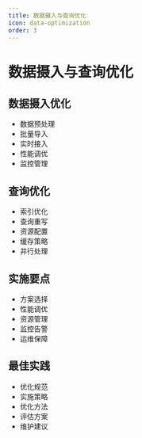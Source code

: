 ```yaml
---
title: 数据摄入与查询优化
icon: data-optimization
order: 3
---
```


# 数据摄入与查询优化

## 数据摄入优化
- 数据预处理
- 批量导入
- 实时接入
- 性能调优
- 监控管理

## 查询优化
- 索引优化
- 查询重写
- 资源配置
- 缓存策略
- 并行处理

## 实施要点
- 方案选择
- 性能调优
- 资源管理
- 监控告警
- 运维保障

## 最佳实践
- 优化规范
- 实施策略
- 优化方法
- 评估方案
- 维护建议
